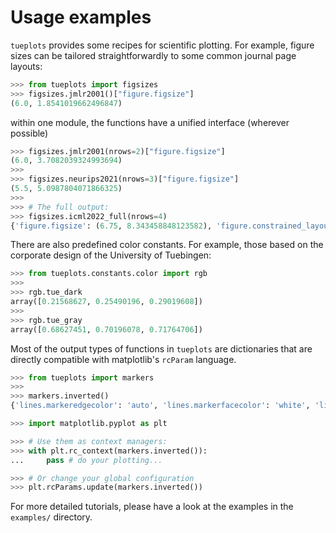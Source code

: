 
# Usage examples

`tueplots` provides some recipes for scientific plotting.
For example, figure sizes can be tailored straightforwardly to some common journal page layouts:
```python
>>> from tueplots import figsizes
>>> figsizes.jmlr2001()["figure.figsize"]
(6.0, 1.8541019662496847)

```

within one module, the functions have a unified interface (wherever possible)
```python
>>> figsizes.jmlr2001(nrows=2)["figure.figsize"]
(6.0, 3.7082039324993694)
>>>
>>> figsizes.neurips2021(nrows=3)["figure.figsize"]
(5.5, 5.0987804071866325)
>>>
>>> # The full output:
>>> figsizes.icml2022_full(nrows=4)
{'figure.figsize': (6.75, 8.343458848123582), 'figure.constrained_layout.use': True, 'figure.autolayout': False, 'savefig.bbox': 'tight', 'savefig.pad_inches': 0.015}

```

There are also predefined color constants. For example, those based on the corporate design of the University of Tuebingen:
```python
>>> from tueplots.constants.color import rgb
>>>
>>> rgb.tue_dark
array([0.21568627, 0.25490196, 0.29019608])
>>>
>>> rgb.tue_gray
array([0.68627451, 0.70196078, 0.71764706])

```

Most of the output types of functions in `tueplots` are dictionaries that are directly compatible with matplotlib's `rcParam` language.
```python
>>> from tueplots import markers
>>>
>>> markers.inverted()
{'lines.markeredgecolor': 'auto', 'lines.markerfacecolor': 'white', 'lines.markeredgewidth': 0.75}

>>> import matplotlib.pyplot as plt

>>> # Use them as context managers:
>>> with plt.rc_context(markers.inverted()):
...     pass # do your plotting...

>>> # Or change your global configuration
>>> plt.rcParams.update(markers.inverted())

```

For more detailed tutorials, please have a look at the examples in the `examples/` directory.
